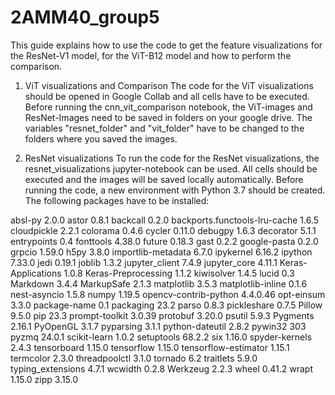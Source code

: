 # 2AMM40_group5

This guide explains how to use the code to get the feature visualizations for the ResNet-V1 model, for the ViT-B12 model and how to perform the comparison.

1. ViT visualizations and Comparison
The code for the ViT visualizations should be opened in Google Collab and all cells have to be executed.
Before running the cnn_vit_comparison notebook, the ViT-images and ResNet-Images need to be saved in folders on your google drive.
The variables "resnet_folder" and "vit_folder" have to be changed to the folders where you saved the images.

3. ResNet visualizations
To run the code for the ResNet visualizations, the resnet_visualizations jupyter-notebook can be used. All cells should be executed and the images will be saved locally automatically.
Before running the code, a new environment with Python 3.7 should be created. The following packages have to be installed:

absl-py                       2.0.0
astor                         0.8.1
backcall                      0.2.0
backports.functools-lru-cache 1.6.5
cloudpickle                   2.2.1
colorama                      0.4.6
cycler                        0.11.0
debugpy                       1.6.3
decorator                     5.1.1
entrypoints                   0.4
fonttools                     4.38.0
future                        0.18.3
gast                          0.2.2
google-pasta                  0.2.0
grpcio                        1.59.0
h5py                          3.8.0
importlib-metadata            6.7.0
ipykernel                     6.16.2
ipython                       7.33.0
jedi                          0.19.1
joblib                        1.3.2
jupyter_client                7.4.9
jupyter_core                  4.11.1
Keras-Applications            1.0.8
Keras-Preprocessing           1.1.2
kiwisolver                    1.4.5
lucid                         0.3
Markdown                      3.4.4
MarkupSafe                    2.1.3
matplotlib                    3.5.3
matplotlib-inline             0.1.6
nest-asyncio                  1.5.8
numpy                         1.19.5
opencv-contrib-python         4.4.0.46
opt-einsum                    3.3.0
package-name                  0.1
packaging                     23.2
parso                         0.8.3
pickleshare                   0.7.5
Pillow                        9.5.0
pip                           23.3
prompt-toolkit                3.0.39
protobuf                      3.20.0
psutil                        5.9.3
Pygments                      2.16.1
PyOpenGL                      3.1.7
pyparsing                     3.1.1
python-dateutil               2.8.2
pywin32                       303
pyzmq                         24.0.1
scikit-learn                  1.0.2
setuptools                    68.2.2
six                           1.16.0
spyder-kernels                2.4.3
tensorboard                   1.15.0
tensorflow                    1.15.0
tensorflow-estimator          1.15.1
termcolor                     2.3.0
threadpoolctl                 3.1.0
tornado                       6.2
traitlets                     5.9.0
typing_extensions             4.7.1
wcwidth                       0.2.8
Werkzeug                      2.2.3
wheel                         0.41.2
wrapt                         1.15.0
zipp                          3.15.0
